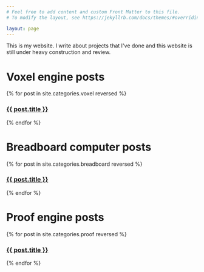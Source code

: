 ```yaml
---
# Feel free to add content and custom Front Matter to this file.
# To modify the layout, see https://jekyllrb.com/docs/themes/#overriding-theme-defaults

layout: page
---
```





This is my website. I write about projects that I've done and this website is still under heavy construction and review.

<h1>Voxel engine posts</h1>
{% for post in site.categories.voxel reversed %}
<h3><a href="{{ post.url }}">{{ post.title }}</a></h3>
{% endfor %}

<h1>Breadboard computer posts</h1>
{% for post in site.categories.breadboard reversed %}
<h3><a href="{{ post.url }}">{{ post.title }}</a></h3>
{% endfor %}

<h1>Proof engine posts</h1>
{% for post in site.categories.proof reversed %}
<h3><a href="{{ post.url }}">{{ post.title }}</a></h3>
{% endfor %}


